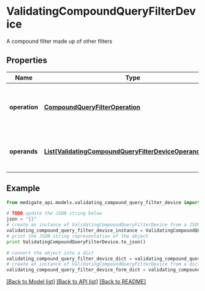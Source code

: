 # ValidatingCompoundQueryFilterDevice

A compound filter made up of other filters

## Properties
Name | Type | Description | Notes
------------ | ------------- | ------------- | -------------
**operation** | [**CompoundQueryFilterOperation**](CompoundQueryFilterOperation.md) | Operation that is applied to join &#x60;operands&#x60; together | 
**operands** | [**List[ValidatingCompoundQueryFilterDeviceOperandsInner]**](ValidatingCompoundQueryFilterDeviceOperandsInner.md) | Other filters to join together using &#x60;operation&#x60; | 

## Example

```python
from medigate_api.models.validating_compound_query_filter_device import ValidatingCompoundQueryFilterDevice

# TODO update the JSON string below
json = "{}"
# create an instance of ValidatingCompoundQueryFilterDevice from a JSON string
validating_compound_query_filter_device_instance = ValidatingCompoundQueryFilterDevice.from_json(json)
# print the JSON string representation of the object
print ValidatingCompoundQueryFilterDevice.to_json()

# convert the object into a dict
validating_compound_query_filter_device_dict = validating_compound_query_filter_device_instance.to_dict()
# create an instance of ValidatingCompoundQueryFilterDevice from a dict
validating_compound_query_filter_device_form_dict = validating_compound_query_filter_device.from_dict(validating_compound_query_filter_device_dict)
```
[[Back to Model list]](../README.md#documentation-for-models) [[Back to API list]](../README.md#documentation-for-api-endpoints) [[Back to README]](../README.md)


